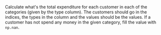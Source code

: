 Calculate what's the total expenditure for each customer in each of the categories (given by the type column).
The customers should go in the indices, the types in the column and the values should be the values.
If a customer has not spend any money in the given category, fill the value with `np.nan`.
